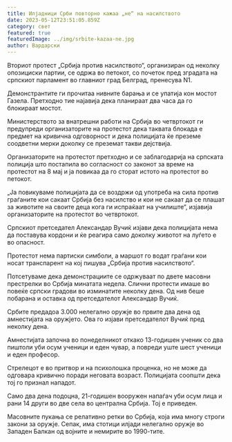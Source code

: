```yaml
---
title: Илјадници Срби повторно кажаа „не“ на насилството
date: 2023-05-12T23:51:05.859Z
category: свет
featured: true
featuredImage: ../img/srbite-kazaa-ne.jpg
author: Вардарски
---
```

Вториот протест „Србија против насилството“, организиран од неколку опозициски партии, се одржа во петокот, со почеток пред зградата на српскиот парламент во главниот град Белград, пренесува N1.

Демонстрантите ги прочитаа нивните барања и се упатија кон мостот Газела. Претходно тие најавија дека планираат два часа да го блокираат мостот.

Министерството за внатрешни работи на Србија во четвртокот ги предупреди организаторите на протестот дека таквата блокада е предмет на кривична одговорност и дека полицијата ќе преземе соодветни мерки доколку се преземат такви дејствија.

Организаторите на протестот претходно и се заблагодарија на српската полиција што постапила во согласност со законот за време на протестот на 8 мај и ја повикаа да го сторат истото на протестот во петокот.

„Ја повикуваме полицијата да се воздржи од употреба на сила против граѓаните кои сакаат Србија без насилство и кои не сакаат да се плашат за животите на своите деца кога ги испраќаат на училиште“, изјавија организаторите на протестот во четвртокот.

Српскиот претседател Александар Вучиќ изјави дека полицијата нема да поставува кордони и ќе реагира само доколку животот на луѓето е во опасност.

Протестот нема партиски симболи, а маршот го водат граѓани кои носат транспарент на кој пишува „Србија против насилството“.

Потсетуваме дека демонстрациите се одржуваат по двете масовни престрелки во Србија минатата недела. Слични протести имаше во повеќе српски градови во изминатите неколку дена. Од нив беше побарана и оставка од претседателот Александар Вучиќ.

Србите предадоа 3.000 нелегално оружје во првите два дена од амнестијата на оружјето. Ова го изјави претседателот Вучиќ пред неколку дена.

Амнестијата започна во понеделникот откако 13-годишен ученик со два пиштоли уби осум ученици и еден чувар, а повреди уште шест ученици и еден професор.

Стрелецот е во притвор и на психолошка проценка, но не може да одговара кривично поради неговата возраст. Полицијата соопшти дека тој го признал нападот.

Само два дена подоцна, 21-годишен вооружен напаѓач уби осум лица и рани 14 други во две села во централна Србија. Тој е приведен.

Масовните пукања се релативно ретки во Србија, која има многу строги закони за оружје. Сепак, има стотици илјади нелегално оружје во Западен Балкан од војните и немирите во 1990-тите.